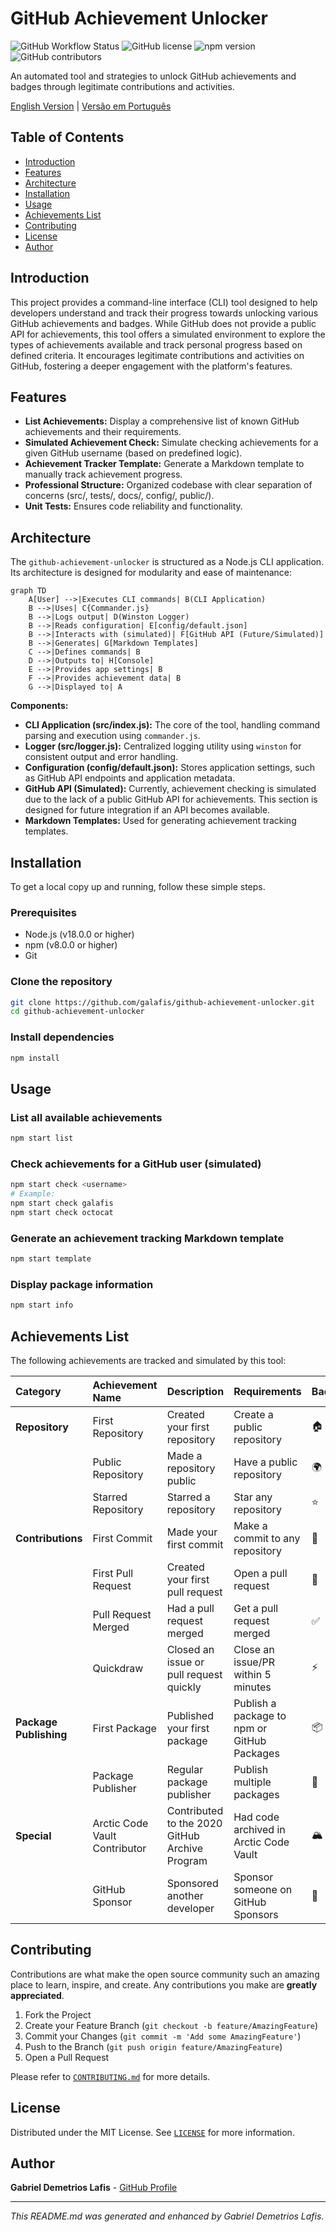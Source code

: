 # GitHub Achievement Unlocker

![GitHub Workflow Status](https://img.shields.io/github/actions/workflow/status/galafis/github-achievement-unlocker/main.yml?branch=main) ![GitHub license](https://img.shields.io/github/license/galafis/github-achievement-unlocker) ![npm version](https://img.shields.io/npm/v/@galafis/github-achievement-unlocker) ![GitHub contributors](https://img.shields.io/github/contributors/galafis/github-achievement-unlocker)

An automated tool and strategies to unlock GitHub achievements and badges through legitimate contributions and activities.

[English Version](README.md) | [Versão em Português](docs/README_pt-br.md)

## Table of Contents

- [Introduction](#introduction)
- [Features](#features)
- [Architecture](#architecture)
- [Installation](#installation)
- [Usage](#usage)
- [Achievements List](#achievements-list)
- [Contributing](#contributing)
- [License](#license)
- [Author](#author)

## Introduction

This project provides a command-line interface (CLI) tool designed to help developers understand and track their progress towards unlocking various GitHub achievements and badges. While GitHub does not provide a public API for achievements, this tool offers a simulated environment to explore the types of achievements available and track personal progress based on defined criteria. It encourages legitimate contributions and activities on GitHub, fostering a deeper engagement with the platform's features.

## Features

- **List Achievements:** Display a comprehensive list of known GitHub achievements and their requirements.
- **Simulated Achievement Check:** Simulate checking achievements for a given GitHub username (based on predefined logic).
- **Achievement Tracker Template:** Generate a Markdown template to manually track achievement progress.
- **Professional Structure:** Organized codebase with clear separation of concerns (src/, tests/, docs/, config/, public/).
- **Unit Tests:** Ensures code reliability and functionality.

## Architecture

The `github-achievement-unlocker` is structured as a Node.js CLI application. Its architecture is designed for modularity and ease of maintenance:

```mermaid
graph TD
    A[User] -->|Executes CLI commands| B(CLI Application)
    B -->|Uses| C{Commander.js}
    B -->|Logs output| D(Winston Logger)
    B -->|Reads configuration| E[config/default.json]
    B -->|Interacts with (simulated)| F[GitHub API (Future/Simulated)]
    B -->|Generates| G[Markdown Templates]
    C -->|Defines commands| B
    D -->|Outputs to| H[Console]
    E -->|Provides app settings| B
    F -->|Provides achievement data| B
    G -->|Displayed to| A
```

**Components:**

- **CLI Application (src/index.js):** The core of the tool, handling command parsing and execution using `commander.js`.
- **Logger (src/logger.js):** Centralized logging utility using `winston` for consistent output and error handling.
- **Configuration (config/default.json):** Stores application settings, such as GitHub API endpoints and application metadata.
- **GitHub API (Simulated):** Currently, achievement checking is simulated due to the lack of a public GitHub API for achievements. This section is designed for future integration if an API becomes available.
- **Markdown Templates:** Used for generating achievement tracking templates.

## Installation

To get a local copy up and running, follow these simple steps.

### Prerequisites

- Node.js (v18.0.0 or higher)
- npm (v8.0.0 or higher)
- Git

### Clone the repository

```bash
git clone https://github.com/galafis/github-achievement-unlocker.git
cd github-achievement-unlocker
```

### Install dependencies

```bash
npm install
```

## Usage

### List all available achievements

```bash
npm start list
```

### Check achievements for a GitHub user (simulated)

```bash
npm start check <username>
# Example:
npm start check galafis
npm start check octocat
```

### Generate an achievement tracking Markdown template

```bash
npm start template
```

### Display package information

```bash
npm start info
```

## Achievements List

The following achievements are tracked and simulated by this tool:

| Category              | Achievement Name               | Description                                            | Requirements                                        | Badge |
| :-------------------- | :----------------------------- | :----------------------------------------------------- | :-------------------------------------------------- | :---- |
| **Repository**        | First Repository               | Created your first repository                          | Create a public repository                          | 🏠    |
|                       | Public Repository              | Made a repository public                               | Have a public repository                            | 🌍    |
|                       | Starred Repository             | Starred a repository                                   | Star any repository                                 | ⭐    |
| **Contributions**     | First Commit                   | Made your first commit                                 | Make a commit to any repository                     | 📝    |
|                       | First Pull Request             | Created your first pull request                        | Open a pull request                                 | 🔄    |
|                       | Pull Request Merged            | Had a pull request merged                              | Get a pull request merged                           | ✅    |
|                       | Quickdraw                      | Closed an issue or pull request quickly                | Close an issue/PR within 5 minutes                  | ⚡    |
| **Package Publishing**| First Package                  | Published your first package                           | Publish a package to npm or GitHub Packages         | 📦    |
|                       | Package Publisher              | Regular package publisher                              | Publish multiple packages                           | 🚀    |
| **Special**           | Arctic Code Vault Contributor  | Contributed to the 2020 GitHub Archive Program         | Had code archived in Arctic Code Vault              | 🏔️    |
|                       | GitHub Sponsor                 | Sponsored another developer                            | Sponsor someone on GitHub Sponsors                  | 💖    |

## Contributing

Contributions are what make the open source community such an amazing place to learn, inspire, and create. Any contributions you make are **greatly appreciated**.

1.  Fork the Project
2.  Create your Feature Branch (`git checkout -b feature/AmazingFeature`)
3.  Commit your Changes (`git commit -m 'Add some AmazingFeature'`)
4.  Push to the Branch (`git push origin feature/AmazingFeature`)
5.  Open a Pull Request

Please refer to [`CONTRIBUTING.md`](docs/CONTRIBUTING.md) for more details.

## License

Distributed under the MIT License. See [`LICENSE`](docs/LICENSE) for more information.

## Author

**Gabriel Demetrios Lafis** - [GitHub Profile](https://github.com/galafis)

---

*This README.md was generated and enhanced by Gabriel Demetrios Lafis.*
